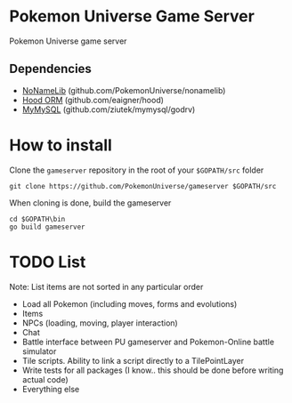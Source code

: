 # Pokemon Universe Game Server
Pokemon Universe game server

## Dependencies

- [NoNameLib](github.com/PokemonUniverse/nonamelib) (github.com/PokemonUniverse/nonamelib)
- [Hood ORM](github.com/eaigner/hood) (github.com/eaigner/hood)
- [MyMySQL](github.com/ziutek/mymysql/godrv) (github.com/ziutek/mymysql/godrv)

# How to install
Clone the `gameserver` repository in the root of your `$GOPATH/src` folder

	git clone https://github.com/PokemonUniverse/gameserver $GOPATH/src

When cloning is done, build the gameserver
	
    cd $GOPATH\bin
    go build gameserver

# TODO List
Note: List items are not sorted in any particular order

- Load all Pokemon (including moves, forms and evolutions)
- Items
- NPCs (loading, moving, player interaction)
- Chat
- Battle interface between PU gameserver and Pokemon-Online battle simulator
- Tile scripts. Ability to link a script directly to a TilePointLayer
- Write tests for all packages (I know.. this should be done before writing actual code) 
- Everything else